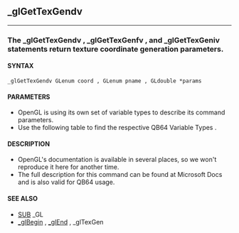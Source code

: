 ## _glGetTexGendv
---

### The _glGetTexGendv , _glGetTexGenfv , and _glGetTexGeniv statements return texture coordinate generation parameters.

#### SYNTAX

`_glGetTexGendv GLenum coord , GLenum pname , GLdouble *params`

#### PARAMETERS
* OpenGL is using its own set of variable types to describe its command parameters.
* Use the following table to find the respective QB64 Variable Types .


#### DESCRIPTION
* OpenGL's documentation is available in several places, so we won't reproduce it here for another time.
* The full description for this command can be found at Microsoft Docs and is also valid for QB64 usage.


#### SEE ALSO
* [SUB](./SUB.md) _GL
* [_glBegin](./_glBegin.md) , [_glEnd](./_glEnd.md) , _glTexGen
